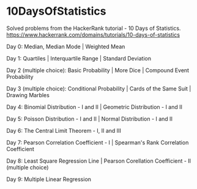 # 10DaysOfStatistics
Solved problems from the HackerRank tutorial - 10 Days of Statistics. https://www.hackerrank.com/domains/tutorials/10-days-of-statistics

Day 0: Median, Median Mode | Weighted Mean

Day 1: Quartiles | Interquartile Range | Standard Deviation

Day 2 (multiple choice): Basic Probability | More Dice | Compound Event Probability

Day 3 (multiple choice): Conditional Probability | Cards of the Same Suit | Drawing Marbles 

Day 4: Binomial Distribution - I and II | Geometric Distribution - I and II

Day 5: Poisson Distribution - I and II | Normal Distribution - I and II

Day 6: The Central Limit Theorem - I, II and III

Day 7: Pearson Correlation Coefficient - I | Spearman's Rank Correlation Coefficient

Day 8: Least Square Regression Line | Pearson Corellation Coefficient - II (multiple choice)

Day 9: Multiple Linear Regression

